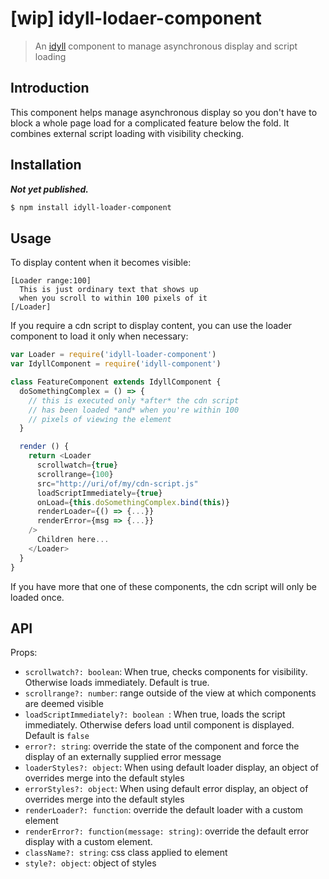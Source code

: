 # [wip] idyll-lodaer-component

> An [idyll](https://github.com/idyll-lang/idyll) component to manage asynchronous display and script loading

## Introduction

This component helps manage asynchronous display so you don't have to block a whole page load for a complicated feature below the fold. It combines external script loading with visibility checking.

## Installation

***Not yet published.***

```bash
$ npm install idyll-loader-component
```

## Usage

To display content when it becomes visible:

```
[Loader range:100]
  This is just ordinary text that shows up
  when you scroll to within 100 pixels of it
[/Loader]
```

If you require a cdn script to display content, you can use the loader component to load it only when necessary:

```javascript
var Loader = require('idyll-loader-component')
var IdyllComponent = require('idyll-component')

class FeatureComponent extends IdyllComponent {
  doSomethingComplex = () => {
    // this is executed only *after* the cdn script 
    // has been loaded *and* when you're within 100
    // pixels of viewing the element
  }

  render () {
    return <Loader
      scrollwatch={true}
      scrollrange={100}
      src="http://uri/of/my/cdn-script.js"
      loadScriptImmediately={true}
      onLoad={this.doSomethingComplex.bind(this)}
      renderLoader={() => {...}}
      renderError={msg => {...}}
    />
      Children here...
    </Loader>
  }
}
```

If you have more that one of these components, the cdn script will only be loaded once.

## API

Props:

- `scrollwatch?: boolean`: When true, checks components for visibility. Otherwise loads immediately. Default is true.
- `scrollrange?: number`: range outside of the view at which components are deemed visible
- `loadScriptImmediately?: boolean `: When true, loads the script immediately. Otherwise defers load until component is displayed. Default is `false`
- `error?: string`: override the state of the component and force the display of an externally supplied error message
- `loaderStyles?: object`: When using default loader display, an object of overrides merge into the default styles
- `errorStyles?: object`: When using default error display, an object of overrides merge into the default styles
- `renderLoader?: function`: override the default loader with a custom element
- `renderError?: function(message: string)`: override the default error display with a custom element.
- `className?: string`: css class applied to element
- `style?: object`: object of styles


